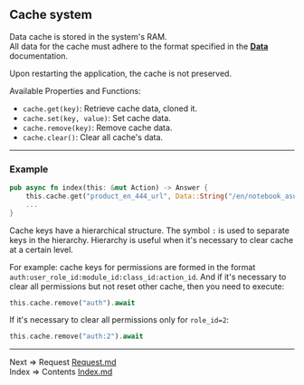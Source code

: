 ## Cache system
Data cache is stored in the system's RAM.  
All data for the cache must adhere to the format specified in the [__Data__](https://github.com/tryteex/tiny-web/blob/main/doc/Data.md) documentation.

Upon restarting the application, the cache is not preserved.

Available Properties and Functions:
* `cache.get(key)`: Retrieve cache data, cloned it.
* `cache.set(key, value)`: Set cache data.
* `cache.remove(key)`: Remove cache data.
* `cache.clear()`: Clear all cache's data.
___
### Example
```rust
pub async fn index(this: &mut Action) -> Answer {
    this.cache.get("product_en_444_url", Data::String("/en/notebook_asus_iron_s150_p444".to_owned()));
    ...
}
```
Cache keys have a hierarchical structure. The symbol `:` is used to separate keys in the hierarchy. Hierarchy is useful when it's necessary to clear cache at a certain level.

For example: cache keys for permissions are formed in the format `auth:user_role_id:module_id:class_id:action_id`. And if it's necessary to clear all permissions but not reset other cache, then you need to execute:
```rust
this.cache.remove("auth").await
```
If it's necessary to clear all permissions only for `role_id=2`:
```rust
this.cache.remove("auth:2").await
```
___
Next => Request [Request.md](https://github.com/tryteex/tiny-web/blob/main/doc/Request.md)  
Index => Contents [Index.md](https://github.com/tryteex/tiny-web/blob/main/doc/Index.md)  